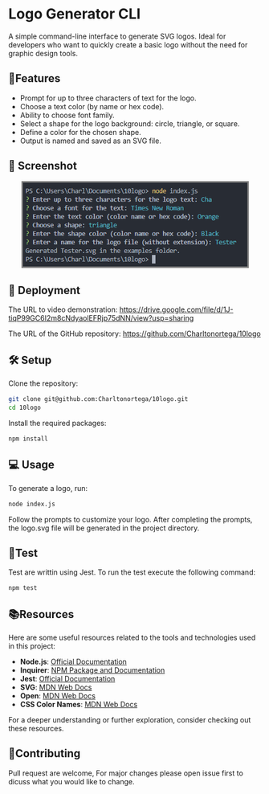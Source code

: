 # Logo Generator CLI

A simple command-line interface to generate SVG logos. Ideal for developers who want to quickly create a basic logo without the need for graphic design tools.

## 🌟Features

- Prompt for up to three characters of text for the logo.
- Choose a text color (by name or hex code).
- Ability to choose font family.
- Select a shape for the logo background: circle, triangle, or square.
- Define a color for the chosen shape.
- Output is named and saved as an SVG file.

## 📸 Screenshot
<p align="center">
  <a href="">
    <img src="./assets/screenshots/Screenshot 2023-08-20 231939.png" alt="Demo GIF" style="border: 3px solid grey;"/>
  </a>
</p>

## 🚀 Deployment

The URL to video demonstration: https://drive.google.com/file/d/1J-tiqP99GC6I2m8cNdyaolEFRjp75dNN/view?usp=sharing

The URL of the GitHub repository: https://github.com/Charltonortega/10logo

## 🛠 Setup

Clone the repository:

```bash
git clone git@github.com:Charltonortega/10logo.git
cd 10logo
```
Install the required packages:
```bash
npm install
```

## 💻 Usage
To generate a logo, run:

```bash
node index.js
```
Follow the prompts to customize your logo. After completing the prompts, the logo.svg file will be generated in the project directory.

## 🧪Test
Test are writtin using Jest. To run the test execute the following command:
```bash
npm test
```
## 📚Resources

Here are some useful resources related to the tools and technologies used in this project:

- **Node.js**: [Official Documentation](https://nodejs.org/en/docs/)
- **Inquirer**: [NPM Package and Documentation](https://www.npmjs.com/package/inquirer)
- **Jest**: [Official Documentation](https://jestjs.io/docs/getting-started)
- **SVG**: [MDN Web Docs](https://developer.mozilla.org/en-US/docs/Web/SVG)
- **Open**: [MDN Web Docs](https://developer.mozilla.org/en-US/docs/Web/API/Window/open)
- **CSS Color Names**: [MDN Web Docs](https://developer.mozilla.org/en-US/docs/Web/CSS/color_value)

For a deeper understanding or further exploration, consider checking out these resources.

## 🤝Contributing
Pull request are welcome, For major changes please open issue first to dicuss what you would like to change.

